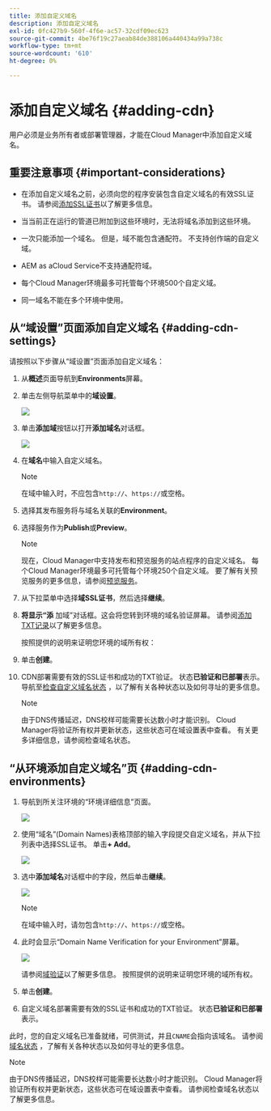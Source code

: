 ```yaml
---
title: 添加自定义域名
description: 添加自定义域名
exl-id: 0fc427b9-560f-4f6e-ac57-32cdf09ec623
source-git-commit: 4be76f19c27aeab84de388106a440434a99a738c
workflow-type: tm+mt
source-wordcount: '610'
ht-degree: 0%

---
```


# 添加自定义域名 {#adding-cdn}

用户必须是业务所有者或部署管理器，才能在Cloud Manager中添加自定义域名。

## 重要注意事项 {#important-considerations}

* 在添加自定义域名之前，必须向您的程序安装包含自定义域名的有效SSL证书。 请参阅[添加SSL证书](/help/implementing/cloud-manager/managing-ssl-certifications/add-ssl-certificate.md)以了解更多信息。

* 当当前正在运行的管道已附加到这些环境时，无法将域名添加到这些环境。

* 一次只能添加一个域名。 但是，域不能包含通配符。 不支持创作端的自定义域。

* AEM as aCloud Service不支持通配符域。

* 每个Cloud Manager环境最多可托管每个环境500个自定义域。

* 同一域名不能在多个环境中使用。

## 从“域设置”页面添加自定义域名 {#adding-cdn-settings}

请按照以下步骤从“域设置”页面添加自定义域名：

1. 从&#x200B;**概述**&#x200B;页面导航到&#x200B;**Environments**&#x200B;屏幕。

1. 单击左侧导航菜单中的&#x200B;**域设置**。

   ![](/help/implementing/cloud-manager/assets/cdn/cdn-create.png)

1. 单击&#x200B;**添加域**&#x200B;按钮以打开&#x200B;**添加域名**&#x200B;对话框。

   ![](/help/implementing/cloud-manager/assets/cdn/add-cdn1.png)

1. 在&#x200B;**域名**&#x200B;中输入自定义域名。

   >[!NOTE]
   >在域中输入时，不应包含`http://`、`https://`或空格。

1. 选择其发布服务将与域名关联的&#x200B;**Environment**。

1. 选择服务作为&#x200B;**Publish**&#x200B;或&#x200B;**Preview**。

   >[!NOTE]
   >现在，Cloud Manager中支持发布和预览服务的站点程序的自定义域名。 每个Cloud Manager环境最多可托管每个环境250个自定义域。 要了解有关预览服务的更多信息，请参阅[预览服务](/help/implementing/cloud-manager/manage-environments.md#preview-service)。

1. 从下拉菜单中选择&#x200B;**域SSL证书**，然后选择&#x200B;**继续**。

1. **将显示“添** 加域”对话框。这会将您转到环境的域名验证屏幕。 请参阅[添加TXT记录](/help/implementing/cloud-manager/custom-domain-names/add-text-record.md)以了解更多信息。

   按照提供的说明来证明您环境的域所有权：

1. 单击&#x200B;**创建**。
1. CDN部署需要有效的SSL证书和成功的TXT验证。 状态&#x200B;**已验证和已部署**表示。
导航至[检查自定义域名状态](/help/implementing/cloud-manager/custom-domain-names/check-domain-name-status.md) ，以了解有关各种状态以及如何寻址的更多信息。

   >[!NOTE]
   >由于DNS传播延迟，DNS校样可能需要长达数小时才能识别。 Cloud Manager将验证所有权并更新状态，这些状态可在域设置表中查看。 有关更多详细信息，请参阅检查域名状态。

## “从环境添加自定义域名”页 {#adding-cdn-environments}

1. 导航到所关注环境的“环境详细信息”页面。

   ![](/help/implementing/cloud-manager/assets/cdn/cdn-create4.png)

1. 使用“域名”(Domain Names)表格顶部的输入字段提交自定义域名，并从下拉列表中选择SSL证书。 单击&#x200B;**+ Add**。

   ![](/help/implementing/cloud-manager/assets/cdn/cdn-create3.png)

1. 选中&#x200B;**添加域名**&#x200B;对话框中的字段，然后单击&#x200B;**继续**。

   ![](/help/implementing/cloud-manager/assets/cdn/cdn-create5.png)

   >[!NOTE]
   >在域中输入时，请勿包含`http://`、`https://`或空格。

1. 此时会显示“Domain Name Verification for your Environment”屏幕。

   ![](/help/implementing/cloud-manager/assets/cdn/cdn-create6.png)

   请参阅[域验证](/help/implementing/cloud-manager/custom-domain-names/add-text-record.md)以了解更多信息。 按照提供的说明来证明您环境的域所有权。

1. 单击&#x200B;**创建**。

1. 自定义域名部署需要有效的SSL证书和成功的TXT验证。 状态&#x200B;**已验证和已部署**&#x200B;表示。

此时，您的自定义域名已准备就绪，可供测试，并且`CNAME`会指向该域名。 请参阅[域名状态](/help/implementing/cloud-manager/custom-domain-names/check-domain-name-status.md) ，了解有关各种状态以及如何寻址的更多信息。

>[!NOTE]
>由于DNS传播延迟，DNS校样可能需要长达数小时才能识别。 Cloud Manager将验证所有权并更新状态，这些状态可在域设置表中查看。 请参阅检查域名状态以了解更多信息。

